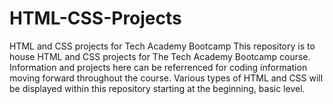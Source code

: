 # HTML-CSS-Projects
HTML and CSS projects for Tech Academy Bootcamp
This repository is to house HTML and CSS projects for The Tech Academy Bootcamp course. Information and projects here can be referrenced for coding information moving forward throughout the course. Various types of HTML and CSS will be displayed within this repository starting at the beginning, basic level. 
